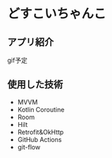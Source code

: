 # どすこいちゃんこ
## アプリ紹介

gif予定

## 使用した技術
- MVVM
- Kotlin Coroutine
- Room
- Hilt
- Retrofit&OkHttp
- GitHub Actions
- git-flow

